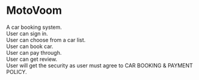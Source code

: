 # MotoVoom
A car booking system.   
User can sign in.   
User can choose from a car list.   
User can book car.    
User can pay through.   
User can get review.   
User will get the security as user must agree to CAR BOOKING & PAYMENT POLICY.   
